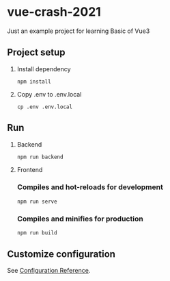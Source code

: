 # vue-crash-2021
Just an example project for learning Basic of Vue3

## Project setup
1. Install dependency
    ```
    npm install
    ```
2. Copy .env to .env.local
    ```
    cp .env .env.local
    ```

## Run
1. Backend
    ```
    npm run backend
    ```

2. Frontend
    ### Compiles and hot-reloads for development
    ```
    npm run serve
    ```

    ### Compiles and minifies for production
    ```
    npm run build
    ```

## Customize configuration
See [Configuration Reference](https://cli.vuejs.org/config/).

